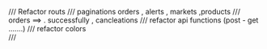 /// Refactor routs 
/// paginations orders , alerts  , markets  ,products 
/// orders ==> . successfully , cancleations 
/// refactor api functions  (post - get .......)
/// refactor colors  
/// 
